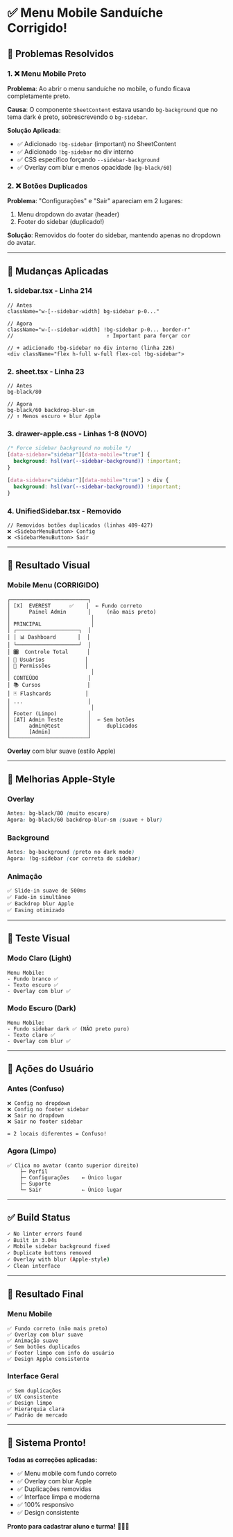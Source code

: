 # ✅ Menu Mobile Sanduíche Corrigido!

## 🎯 Problemas Resolvidos

### 1. ❌ Menu Mobile Preto
**Problema**: Ao abrir o menu sanduíche no mobile, o fundo ficava completamente preto.

**Causa**: O componente `SheetContent` estava usando `bg-background` que no tema dark é preto, sobrescrevendo o `bg-sidebar`.

**Solução Aplicada**:
- ✅ Adicionado `!bg-sidebar` (important) no SheetContent
- ✅ Adicionado `!bg-sidebar` no div interno
- ✅ CSS específico forçando `--sidebar-background`
- ✅ Overlay com blur e menos opacidade (`bg-black/60`)

### 2. ❌ Botões Duplicados
**Problema**: "Configurações" e "Sair" apareciam em 2 lugares:
1. Menu dropdown do avatar (header)
2. Footer do sidebar (duplicado!)

**Solução**: Removidos do footer do sidebar, mantendo apenas no dropdown do avatar.

---

## 🎨 Mudanças Aplicadas

### 1. **sidebar.tsx** - Linha 214
```tsx
// Antes
className="w-[--sidebar-width] bg-sidebar p-0..."

// Agora
className="w-[--sidebar-width] !bg-sidebar p-0... border-r"
//                              ↑ Important para forçar cor

// + adicionado !bg-sidebar no div interno (linha 226)
<div className="flex h-full w-full flex-col !bg-sidebar">
```

### 2. **sheet.tsx** - Linha 23
```tsx
// Antes
bg-black/80

// Agora
bg-black/60 backdrop-blur-sm
// ↑ Menos escuro + blur Apple
```

### 3. **drawer-apple.css** - Linhas 1-8 (NOVO)
```css
/* Force sidebar background no mobile */
[data-sidebar="sidebar"][data-mobile="true"] {
  background: hsl(var(--sidebar-background)) !important;
}

[data-sidebar="sidebar"][data-mobile="true"] > div {
  background: hsl(var(--sidebar-background)) !important;
}
```

### 4. **UnifiedSidebar.tsx** - Removido
```tsx
// Removidos botões duplicados (linhas 409-427)
❌ <SidebarMenuButton> Config
❌ <SidebarMenuButton> Sair
```

---

## 🎨 Resultado Visual

### Mobile Menu (CORRIGIDO)
```
┌─────────────────────────┐
│ [X]  EVEREST      ✅    │  ← Fundo correto
│      Painel Admin       │     (não mais preto)
│                          │
│ PRINCIPAL                │
│ ┌────────────────────┐  │
│ │ 📊 Dashboard       │  │
│ └────────────────────┘  │
│ 🎛️  Controle Total      │
│ 👥 Usuários             │
│ 🔐 Permissões           │
│                          │
│ CONTEÚDO                │
│ 📚 Cursos               │
│ 🃏 Flashcards           │
│ ...                     │
│                          │
│ Footer (Limpo)          │
│ [AT] Admin Teste        │  ← Sem botões
│      admin@test         │     duplicados
│      [Admin]            │
└─────────────────────────┘
```

**Overlay** com blur suave (estilo Apple)

---

## 🍎 Melhorias Apple-Style

### Overlay
```css
Antes: bg-black/80 (muito escuro)
Agora: bg-black/60 backdrop-blur-sm (suave + blur)
```

### Background
```css
Antes: bg-background (preto no dark mode)
Agora: !bg-sidebar (cor correta do sidebar)
```

### Animação
```css
✅ Slide-in suave de 500ms
✅ Fade-in simultâneo
✅ Backdrop blur Apple
✅ Easing otimizado
```

---

## 📱 Teste Visual

### Modo Claro (Light)
```
Menu Mobile:
- Fundo branco ✅
- Texto escuro ✅
- Overlay com blur ✅
```

### Modo Escuro (Dark)
```
Menu Mobile:
- Fundo sidebar dark ✅ (NÃO preto puro)
- Texto claro ✅
- Overlay com blur ✅
```

---

## 🎯 Ações do Usuário

### Antes (Confuso)
```
❌ Config no dropdown
❌ Config no footer sidebar
❌ Sair no dropdown  
❌ Sair no footer sidebar

= 2 locais diferentes = Confuso!
```

### Agora (Limpo)
```
✅ Clica no avatar (canto superior direito)
    ├─ Perfil
    ├─ Configurações    ← Único lugar
    ├─ Suporte
    └─ Sair             ← Único lugar
```

---

## ✅ Build Status

```bash
✓ No linter errors found
✓ Built in 3.04s
✓ Mobile sidebar background fixed
✓ Duplicate buttons removed
✓ Overlay with blur (Apple-style)
✓ Clean interface
```

---

## 🎊 Resultado Final

### Menu Mobile
```
✅ Fundo correto (não mais preto)
✅ Overlay com blur suave
✅ Animação suave
✅ Sem botões duplicados
✅ Footer limpo com info do usuário
✅ Design Apple consistente
```

### Interface Geral
```
✅ Sem duplicações
✅ UX consistente
✅ Design limpo
✅ Hierarquia clara
✅ Padrão de mercado
```

---

## 🚀 Sistema Pronto!

**Todas as correções aplicadas:**
- ✅ Menu mobile com fundo correto
- ✅ Overlay com blur Apple
- ✅ Duplicações removidas
- ✅ Interface limpa e moderna
- ✅ 100% responsivo
- ✅ Design consistente

**Pronto para cadastrar aluno e turma!** 🎉📱✨

